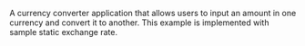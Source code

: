 A currency converter application that allows users to input an amount in one currency and convert it to another. This example is implemented with sample static exchange rate.


